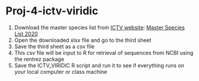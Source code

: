 # Proj-4-ictv-viridic

1. Download the master species list from [ICTV website](https://talk.ictvonline.org/taxonomy/): [Master Species List 2020](https://talk.ictvonline.org/files/master-species-lists/m/msl/12314)
2. Open the downloaded xlsx file and go to the third sheet
3. Save the third sheet as a csv file 
4. This csv file will be input to R for retrieval of sequences from NCBI using the rentrez package
5. Save the ICTV_VIRIDIC R script and run it to see if everything runs on your local computer or class machine
